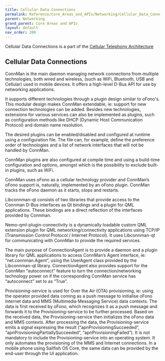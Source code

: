 ```yaml
---
title: Cellular Data Connections
permalink: Reference/Core_Areas_and_APIs/Networking/Cellular_Data_Connections/
parent: Networking
grand_parent: Core Areas and APIs
layout: default
nav_order: 200
---
```


Cellular Data Connections is a part of the [Cellular Telephony
Architecture](/Reference/Core_Areas_and_APIs/Networking/Cellular_Telephony_Architecture)

## Cellular Data Connections

ConnMan is the main daemon managing network connections from multiple
technologies, both wired and wireless, (such as WiFi, Bluetooth, USB and
Cellular) used in mobile devices. It offers a high-level D-Bus API for
use by networking applications.

It supports different technologies through a plugin design similar to
oFono's. This modular design makes ConnMan extendable, ie: support for
new connection technologies can be added. Besides new technologies,
extensions for various services can also be implemented as plugins, such
as configuration methods like DHCP (Dynamic Host Communication Protocol)
and domain name resolution.

The desired plugins can be enabled/disabled and configured at runtime
using a configuration file. The file can, for example, define the
preference order of technologies and a list of network interfaces that
will not be handled by ConnMan.

ConnMan plugins are also configured at compile time and using a
build-time configuration and options, amongst which is the possibility
to exclude built-in plugins, such as WiFi.

ConnMan uses oFono as a cellular technology provider and ConnMan’s oFono
support is, naturally, implemented by an oFono plugin. ConnMan tracks
the oFono daemon as it starts, stops and restarts.

Libconnman-qt consists of two libraries that provide access to the
Connman D-Bus interfaces as Qt bindings and a plugin for QML
applications. These bindings are a direct reflection of the interfaces
provided by Connman.

Nemo-qml-plugin-connectivity is a dynamically loadable custom QML
extension plugin for QML networking/connectivity applications using
TCP/IP (Transmission Control Protocol / Internet Protocol). It uses
Libconnman-qt for communicating with ConnMan to provide the required
services.

The main purpose of ConnectionAgent is to provide a daemon and a plugin
library for QML applications to access ConnMan’s Agent interface, ie:
“net.connman.Agent”, using the UserAgent class provided by the
Libconnman-qt library. ConnectionAgent also provides support for the
ConnMan “autoconnect” feature to turn the connection/networking
technology power on if the corresponding ConnMan service has
“autoconnect” set to as “True”.

Provisioning-service is used for Over the Air (OTA) provisioning, ie:
using the operator provided data coming as a push message to initialise
oFono Internet data and MMS (Multimedia Messaging Service) data
contexts. The data is first received by oFono, which recognizes it as a
push message and forwards it to the Provisioning-service to be further
processed. Based on the received data, the Provisioning-service then
initializes the oFono data and MMS contexts. After processing the data,
the Provisioning-service emits a signal expressing the result
(“apnProvisioningSucceeded”, “apnProvisioningPartiallySucceeded”,
“apnProvisioningFailed”). It is not mandatory to include the
Provisioning-service into an operating system. It only automates the
provisioning of the MMS and Internet connections. In a mobile phone
using Sailfish OS Core, the same data can be provided by the end-user
through the UI application.
